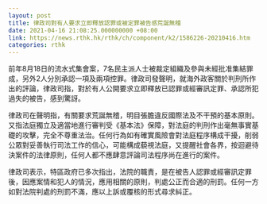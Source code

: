 ```yaml
---
layout: post
title: 律政司對有人要求立即釋放認罪或被定罪被告感荒誕無稽
date: 2021-04-16 21:08:25.000000000 +08:00
link: https://news.rthk.hk/rthk/ch/component/k2/1586226-20210416.htm
categories: rthk
---
```


前年8月18日的流水式集會案，7名民主派人士被裁定組織及參與未經批准集結罪成，另外2人分別承認一項及兩項控罪。律政司發聲明，就海外政客關於判刑所作出的評論，律政司指，對於有人公開要求立即釋放已認罪或經審訊定罪、承認所犯過失的被告，感到驚訝。

律政司在聲明指，有關要求荒誕無稽，明目張膽違反國際法及不干預的基本原則。又指法庭獨立及適當地進行審判受《基本法》保障，對法庭的判刑作出毫無事實基礎的攻擊，完全不尊重法治。任何行為如有確實風險會對法庭程序構成干擾，削弱公眾對妥善執行司法工作的信心，可能構成藐視法庭，又提醒社會各界，按迴避待決案件的法律原則，任何人都不應肆意評論司法程序尚在進行的案件。

律政司表示，特區政府已多次指出，法院的職責，是在被告人認罪或經審訊定罪後，因應案情和犯人的情況，應用相關的原則，判處公正而合適的刑罰。任何一方如對法院判處的刑罰不滿，應以上訴或覆核的形式尋求糾正。

